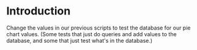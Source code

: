 # Introduction #

Change the values in our previous scripts to test the database for our pie chart values. (Some tests that just do queries and add values to the database, and some that just test what's in the database.)

